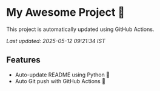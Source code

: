 # My Awesome Project 🚀

This project is automatically updated using GitHub Actions.

_Last updated: 2025-05-12 09:21:34 IST_

## Features
- Auto-update README using Python 🐍
- Auto Git push with GitHub Actions 🤖
